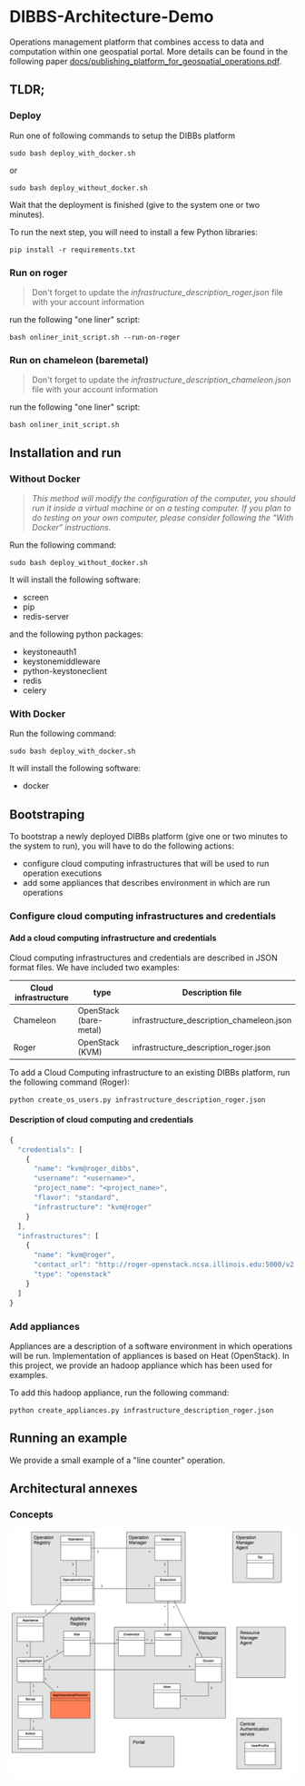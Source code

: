 # DIBBS-Architecture-Demo

Operations management platform that combines access to data and computation within one geospatial portal. More details can be found in the following paper [docs/publishing_platform_for_geospatial_operations.pdf](https://github.com/DIBBS-project/DIBBS-Architecture-Demo/blob/master/docs/publishing_platform_for_geospatial_operations.pdf).

## TLDR;

### Deploy
Run one of following commands to setup the DIBBs platform

```shell
sudo bash deploy_with_docker.sh
```

or

```shell
sudo bash deploy_without_docker.sh
```

Wait that the deployment is finished (give to the system one or two minutes).

To run the next step, you will need to install a few Python libraries:

```shell
pip install -r requirements.txt
```

### Run on roger

> Don't forget to update the *infrastructure_description_roger.json* file with your account information

run the following "one liner" script:

```
bash onliner_init_script.sh --run-on-roger
```

### Run on chameleon (baremetal)

> Don't forget to update the *infrastructure_description_chameleon.json* file with your account information

run the following "one liner" script:

```
bash onliner_init_script.sh
```

## Installation and run

### Without Docker

> *This method will modify the configuration of the computer, you should run it inside a virtual machine or on a testing computer. If you plan to do testing on your own computer, please consider following the "With Docker" instructions.*

Run the following command:

```shell
sudo bash deploy_without_docker.sh
```

It will install the following software:
- screen
- pip
- redis-server

and the following python packages:
- keystoneauth1
- keystonemiddleware
- python-keystoneclient
- redis
- celery

### With Docker

Run the following command:

```shell
sudo bash deploy_with_docker.sh
```

It will install the following software:
- docker

## Bootstraping

To bootstrap a newly deployed DIBBs platform (give one or two minutes to the system to run), you will have to do the following actions:

- configure cloud computing infrastructures that will be used to run operation executions
- add some appliances that describes environment in which are run operations

### Configure cloud computing infrastructures and credentials

#### Add a cloud computing infrastructure and credentials

Cloud computing infrastructures and credentials are described in JSON format files. We have included two examples:

| Cloud infrastructure | type | Description file |
| -------------------- | ------------- | ---|
| Chameleon  | OpenStack (bare-metal) | infrastructure\_description\_chameleon.json  |
| Roger  | OpenStack (KVM) |infrastructure\_description\_roger.json |

To add a Cloud Computing infrastructure to an existing DIBBs platform, run the following command (Roger):

```shell
python create_os_users.py infrastructure_description_roger.json
```

#### Description of cloud computing and credentials

```javascript
{
  "credentials": [
    {
      "name": "kvm@roger_dibbs",
      "username": "<username>",
      "project_name": "<project_name>",
      "flavor": "standard",
      "infrastructure": "kvm@roger"
    }
  ],
  "infrastructures": [
    {
      "name": "kvm@roger",
      "contact_url": "http://roger-openstack.ncsa.illinois.edu:5000/v2.0",
      "type": "openstack"
    }
  ]
}
```

### Add appliances

Appliances are a description of a software environment in which operations will be run. Implementation of appliances is based on Heat (OpenStack). In this project, we provide an hadoop appliance which has been used for examples.

To add this hadoop appliance, run the following command:

```shell
python create_appliances.py infrastructure_description_roger.json
```

## Running an example

We provide a small example of a "line counter" operation.


## Architectural annexes

### Concepts

![figures/uml.png](figures/uml.png)
